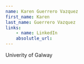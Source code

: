 ```yaml
---
name: Karen Guerrero Vazquez
first_name: Karen
last_name: Guerrero Vazquez
links:
	- name: LinkedIn
	absolutle_url:
---
```

Univerity of Galway
